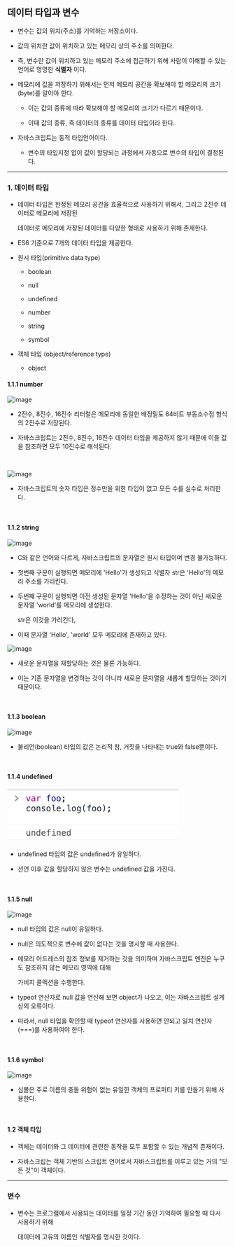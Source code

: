 ## 데이터 타입과 변수

- 변수는 값의 위치(주소)를 기억하는 저장소이다.

- 값의 위치란 값이 위치하고 있는 메모리 상의 주소를 의미한다.

- 즉, 변수란 값이 위치하고 있는 메모리 주소에 접근하기 위해 사람이 이해할 수 있는 언어로 명명한 __식별자__ 이다.

- 메모리에 값을 저장하기 위해서는 먼저 메모리 공간을 확보해야 할 메모리의 크기(byte)를 알아야 한다.

    - 이는 값의 종류에 따라 확보해야 할 메모리의 크기가 다르기 때문이다.
    
    - 이때 값의 종류, 즉 데이터의 종류를 데이터 타입이라 한다.
    
- 자바스크립트는 동적 타입언어이다.

    - 변수의 타입지정 없이 값이 할당되는 과정에서 자동으로 변수의 타입이 결정된다.
  
<hr >

### 1. 데이터 타입

- 데이터 타입은 한정된 메모리 공간을 효율적으로 사용하기 위해서, 그리고 2진수 데이터로 메모리에 저장된

  데이터로 메모리에 저장된 데이터를 다양한 형태로 사용하기 위해 존재한다.

- ES6 기준으로 7개의 데이터 타입을 제공한다.

- 원시 타입(primitive data type)

  - boolean
  
  - null
  
  - undefined
  
  - number
  
  - string
  
  - symbol
  
- 객체 타입 (object/reference type)

  - object
  
#### 1.1.1 number

![image](https://user-images.githubusercontent.com/68735491/125546338-ed1955d0-5d48-4529-bb3a-4e4b4f9e4f7e.png)

- 2진수, 8진수, 16진수 리터럴은 메모리에 동일한 배정밀도 64비트 부동소수점 형식의 2진수로 저장된다.

- 자바스크립트는 2진수, 8진수, 16진수 데이터 타입을 제공하지 않기 때문에 이들 값을 참조하면 모두 10진수로 해석된다.

<br >

![image](https://user-images.githubusercontent.com/68735491/125546735-6e2aac5d-feba-48a3-9b49-e7e6de44416b.png)

- 자바스크립트의 숫자 타입은 정수만을 위한 타입이 없고 모든 수를 실수로 처리한다.

<br >

#### 1.1.2 string

![image](https://user-images.githubusercontent.com/68735491/125547094-5a24137b-5f04-4feb-afa0-1e28a93eb523.png)

- C와 같은 언어와 다르게, 자바스크립트의 문자열은 원시 타입이며 변경 불가능하다.

- 첫번째 구문이 실행되면 메모리에 'Hello'가 생성되고 식별자 str은 'Hello'의 메모리 주소를 가리킨다.

- 두번째 구문이 실행되면 이전 생성된 문자열 'Hello'을 수정하는 것이 아닌 새로운 문자열 'world'를 메모리에 생성한다.

  str은 이것을 가리킨다,

- 이때 문자열 'Hello', 'world' 모두 메모리에 존재하고 있다.

![image](https://user-images.githubusercontent.com/68735491/125547605-cbd983fa-e05f-4d9f-b33c-e55849dbbc68.png)

- 새로운 문자열을 재할당하는 것은 물론 가능하다.

- 이는 기존 문자열을 변경하는 것이 아니라 새로운 문자열을 새롭게 할당하는 것이기 때문이다.

<br >

#### 1.1.3 boolean

![image](https://user-images.githubusercontent.com/68735491/125547894-6505196a-cff9-4d49-9e4a-96e1b23e06e2.png)

- 불리언(boolean) 타입의 값은 논리적 참, 거짓을 나타내는 true와 false뿐이다.

<br >

#### 1.1.4 undefined

![img.png](img.png)

- undefined 타입의 값은 undefined가 유일하다.

- 선언 이후 값을 할당하지 않은 변수는 undefined 값을 가진다.

<br >

#### 1.1.5 null

![image](https://user-images.githubusercontent.com/68735491/125644019-c6f180ec-57a8-4665-82a6-6a776de1bc69.png)

- null 타입의 값은 null이 유일하다.

- null은 의도적으로 변수에 값이 없다는 것을 명시할 때 사용한다.

- 메모리 어드레스의 참조 정보를 제거하는 것을 의미하며 자바스크립트 엔진은 누구도 참조하지 않는 메모리 영역에 대해

  가비지 콜렉션을 수행한다.

- typeof 연산자로 null 값을 연산해 보면 object가 나오고, 이는 자바스크립트 설계상의 오류이다.

- 따라서, null 타입을 확인할 때 typeof 연산자를 사용하면 안되고 일치 연산자 (===)를 사용하여야 한다.

<br >

#### 1.1.6 symbol

![image](https://user-images.githubusercontent.com/68735491/125644839-3e086250-1868-4833-83f8-165d3ef1375d.png)

- 심볼은 주로 이름의 충돌 위험이 없는 유일한 객체의 프로퍼티 키를 만들기 위해 사용한다.

<br >

#### 1.2 객체 타입

- 객체는 데이터와 그 데이터에 관련한 동작을 모두 포함할 수 있는 개념적 존재이다.

- 자바스크립는 객체 기반의 스크립트 언어로서 자바스크립트를 이루고 있는 거의 "모든 것"이 객체이다.

<hr >

### 변수

- 변수는 프로그램에서 사용되는 데이터를 일정 기간 동안 기억하여 필요할 때 다시 사용하기 위해

  데이터에 고유의 이름인 식별자를 명시한 것이다.

